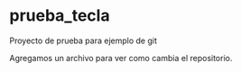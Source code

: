 # prueba_tecla

Proyecto de prueba para ejemplo de git

Agregamos un archivo para ver como cambia el repositorio.
